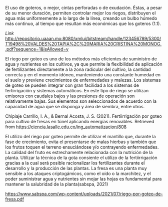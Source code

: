 El uso de goteros, o mejor, cintas perforadas o de exudación. Éstas, a pesar de su menor duración, permiten controlar mejor los riegos, distribuyen el agua más uniformemente a lo largo de la línea, creando un bulbo húmedo más continuo, al tiempo que resultan más económicas que los goteros (1.1).

*Link* http://repositorio.uaaan.mx:8080/xmlui/bitstream/handle/123456789/5300/T19498%20VALDES%20TAPIA%2C%20MARIA%20CRISTINA%20MONOG..pdf?sequence=1&isAllowed=y

El riego por goteo es uno de los métodos más eficientes de suministro de agua y nutrientes en los cultivos, ya que permite la flexibilidad de aplicación de fertilizantes directamente a la zona radicular del cultivo, la cantidad correcta y en el momento idóneo, manteniendo una constante humedad en el suelo y previene crecimientos de enfermedades y malezas.
Los sistemas de goteo se pueden integrar con gran facilidad a los sistemas de fertirrigación y sistemas automáticos. En este tipo de riego se utilizan emisores con caudales bajos y las presiones de operación son relativamente bajas.
Sus elementos son seleccionados de acuerdo con la capacidad de agua que se disponga y área de siembra, entre otros.

Chipiaje Carrillo, I. A., & Bernal Acosta, J. S. (2021). Fertiirrigación por goteo para cultivo de fresas en túnel aplicando energías renovables. Retrieved from https://ciencia.lasalle.edu.co/ing_automatizacion/808


El utilizo del riego por goteo permite de utilizar el mantillo que, durante la fase
de crecimiento, evita el presentarse de malas hierbas y también que los frutos
toquen el terreno ensuciándose y/o contrayendo enfermedades. La calidad del
fruto es estrechamente relacionada con la nutrición de la planta. Utilizar la
técnica de la gota consiente el utilizo de la fertiirrigación gracias a la cual será
posible racionalizar los fertilizantes durante el desarrollo y la producción de las
plantas. La fresa es una planta muy sensible a los ataques criptogámicos, como
el oído o la marchitez, y el poder suministrar agua y nutrientes sin mojar las
hojas es fundamental para mantener la salubridad de la planta(sabspa, 2021) 

https://www.sabspa.com/wp-content/uploads/2021/07/riego-por-goteo-de-fresa.pdf